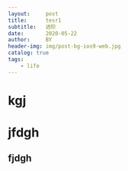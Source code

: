 ```yaml
---
layout:     post
title:      tesr1
subtitle:   进阶
date:       2020-05-22
author:     BY
header-img: img/post-bg-ios9-web.jpg
catalog: true
tags:
    - life
---
```

# kgj
# jfdgh
## fjdgh

